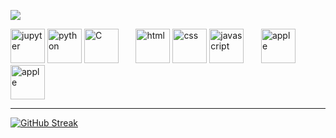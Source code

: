 ![](https://komarev.com/ghpvc/?username=jackbullen&color=lightgrey)

<p align="left">
      <img src="https://www.vectorlogo.zone/logos/jupyter/jupyter-icon.svg" alt="jupyter" width="55" height="55"/>
      <img src="https://www.vectorlogo.zone/logos/python/python-icon.svg" alt="python" width="55" height="55"/>
      <img src="https://upload.wikimedia.org/wikipedia/commons/1/18/C_Programming_Language.svg" alt="C" width="55" height="55"/>
      &nbsp;
      &nbsp;
      &nbsp;
      <img src="https://www.vectorlogo.zone/logos/w3_html5/w3_html5-icon.svg" alt="html" width="55" height="55"/>
      <img src="https://www.vectorlogo.zone/logos/w3_css/w3_css-icon.svg" alt="css" width="55" height="55"/>
      <img src="https://www.vectorlogo.zone/logos/javascript/javascript-icon.svg" alt="javascript" width="55" height="55"/>
      &nbsp;
      &nbsp;
      &nbsp;
      <img src="https://www.vectorlogo.zone/logos/apple/apple-icon.svg" alt="apple" width="55" height="55"/>
      <img src="https://www.vectorlogo.zone/logos/linux/linux-icon.svg" alt="apple" width="55" height="55"/>
</p>

---
[![GitHub Streak](https://streak-stats.demolab.com?user=jackbullen)](https://git.io/streak-stats)


